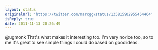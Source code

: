 ```yaml
---
layout: status
originalUrl: 'https://twitter.com/marcgg/status/135815902955454464'
isReply: true
date: 2011-11-13 20:26:49
---
```


@ugmonk That's what makes it interesting too. I'm very novice too, so to me it's great to see simple things I could do based on good ideas.

